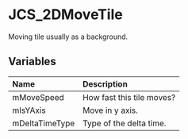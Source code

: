 # JCS_2DMoveTile

Moving tile usually as a background.

## Variables

| Name           | Description               |
|:---------------|:--------------------------|
| mMoveSpeed     | How fast this tile moves? |
| mIsYAxis       | Move in y axis.           |
| mDeltaTimeType | Type of the delta time.   |
